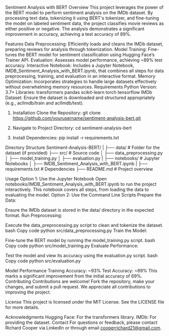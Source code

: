 Sentiment Analysis with BERT
Overview
This project leverages the power of the BERT model to perform sentiment analysis on the IMDb dataset. By processing text data, tokenizing it using BERT's tokenizer, and fine-tuning the model on labeled sentiment data, the project classifies movie reviews as either positive or negative. The analysis demonstrates a significant improvement in accuracy, achieving a test accuracy of 89%.

Features
Data Preprocessing: Efficiently loads and cleans the IMDb dataset, preparing reviews for analysis through tokenization.
Model Training: Fine-tunes the BERT model for sentiment classification using Hugging Face’s Trainer API.
Evaluation: Assesses model performance, achieving ~89% test accuracy.
Interactive Notebook: Includes a Jupyter Notebook, IMDB_Sentiment_Analysis_with_BERT.ipynb, that combines all steps for data preprocessing, training, and evaluation in an interactive format.
Memory Optimization: Incorporates strategies to handle large datasets effectively without overwhelming memory resources.
Requirements
Python Version: 3.7+
Libraries:
transformers
pandas
scikit-learn
torch
tensorflow
IMDb Dataset: Ensure the dataset is downloaded and structured appropriately (e.g., aclImdb/train and aclImdb/test).

1) Installation
Clone the Repository:
git clone https://github.com/yourusername/sentiment-analysis-bert.git

2) Navigate to Project Directory:
cd sentiment-analysis-bert

3) Install Dependencies:
pip install -r requirements.txt

Directory Structure
Sentiment-Analysis-BERT/
|
├── data/                    # Folder for the dataset (if provided)
├── src/                     # Source code
│   ├── data_preprocessing.py
│   ├── model_training.py
│   ├── evaluation.py
|
├── notebooks/               # Jupyter Notebooks
│   ├── IMDB_Sentiment_Analysis_with_BERT.ipynb
|
├── requirements.txt         # Dependencies
├── README.md                # Project overview

Usage
Option 1: Use the Jupyter Notebook
Open notebooks/IMDB_Sentiment_Analysis_with_BERT.ipynb to run the project interactively.
This notebook covers all steps, from loading the data to evaluating the model.
Option 2: Use the Command Line Scripts
Prepare the Data:

Ensure the IMDb dataset is stored in the data/ directory in the expected format.
Run Preprocessing:

Execute the data_preprocessing.py script to clean and tokenize the dataset.
bash
Copy code
python src/data_preprocessing.py
Train the Model:

Fine-tune the BERT model by running the model_training.py script.
bash
Copy code
python src/model_training.py
Evaluate Performance:

Test the model and view its accuracy using the evaluation.py script.
bash
Copy code
python src/evaluation.py

Model Performance
Training Accuracy: ~93%
Test Accuracy: ~89%
This marks a significant improvement from the initial accuracy of 69%.
Contributing
Contributions are welcome! Fork the repository, make your changes, and submit a pull request. We appreciate all contributions to improving the project.

License
This project is licensed under the MIT License. See the LICENSE file for more details.

Acknowledgments
Hugging Face: For the transformers library.
IMDb: For providing the dataset.
Contact
For questions or feedback, please contact Richard Cooper via LinkedIn or through email cooperrichard21@gmail.com.



